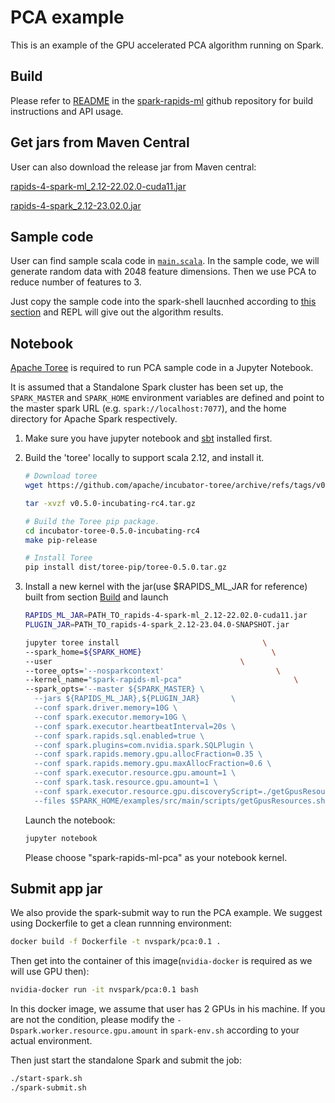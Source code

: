 # PCA example

This is an example of the GPU accelerated PCA algorithm running on Spark.

## Build

Please refer to [README](https://github.com/NVIDIA/spark-rapids-ml#readme) in the [spark-rapids-ml](https://github.com/NVIDIA/spark-rapids-ml) github repository for build instructions and API usage.

## Get jars from Maven Central

User can also download the release jar from Maven central:

[rapids-4-spark-ml_2.12-22.02.0-cuda11.jar](https://repo1.maven.org/maven2/com/nvidia/rapids-4-spark-ml_2.12/22.02.0/rapids-4-spark-ml_2.12-22.02.0-cuda11.jar)

[rapids-4-spark_2.12-23.02.0.jar](https://repo1.maven.org/maven2/com/nvidia/rapids-4-spark_2.12/23.02.0/rapids-4-spark_2.12-23.02.0.jar)


## Sample code

User can find sample scala code in [`main.scala`](main.scala). In the sample code, we will generate random data with 2048 feature dimensions. Then we use PCA to reduce number of features to 3.

Just copy the sample code into the spark-shell laucnhed according to [this section](https://github.com/NVIDIA/spark-rapids-ml#how-to-use) and REPL will give out the algorithm results.

## Notebook

[Apache Toree](https://toree.apache.org/) is required to run PCA sample code in a Jupyter Notebook. 

It is assumed that a Standalone Spark cluster has been set up, the `SPARK_MASTER` and `SPARK_HOME` environment variables are defined and point to the master spark URL (e.g. `spark://localhost:7077`), and the home directory for Apache Spark respectively.

1. Make sure you have jupyter notebook and [sbt](https://www.scala-sbt.org/1.x/docs/Installing-sbt-on-Linux.html) installed first.
2. Build the 'toree' locally to support scala 2.12, and install it.

    ``` bash
    # Download toree
    wget https://github.com/apache/incubator-toree/archive/refs/tags/v0.5.0-incubating-rc4.tar.gz

    tar -xvzf v0.5.0-incubating-rc4.tar.gz

    # Build the Toree pip package.
    cd incubator-toree-0.5.0-incubating-rc4
    make pip-release

    # Install Toree
    pip install dist/toree-pip/toree-0.5.0.tar.gz
    ```

3. Install a new kernel with the jar(use $RAPIDS_ML_JAR for reference) built from section [Build](#build) and launch

    ``` bash
    RAPIDS_ML_JAR=PATH_TO_rapids-4-spark-ml_2.12-22.02.0-cuda11.jar
    PLUGIN_JAR=PATH_TO_rapids-4-spark_2.12-23.04.0-SNAPSHOT.jar

    jupyter toree install                                \
    --spark_home=${SPARK_HOME}                             \
    --user                                          \
    --toree_opts='--nosparkcontext'                         \
    --kernel_name="spark-rapids-ml-pca"                         \
    --spark_opts='--master ${SPARK_MASTER} \
      --jars ${RAPIDS_ML_JAR},${PLUGIN_JAR}       \
      --conf spark.driver.memory=10G \
      --conf spark.executor.memory=10G \
      --conf spark.executor.heartbeatInterval=20s \
      --conf spark.rapids.sql.enabled=true \
      --conf spark.plugins=com.nvidia.spark.SQLPlugin \
      --conf spark.rapids.memory.gpu.allocFraction=0.35 \
      --conf spark.rapids.memory.gpu.maxAllocFraction=0.6 \
      --conf spark.executor.resource.gpu.amount=1 \
      --conf spark.task.resource.gpu.amount=1 \
      --conf spark.executor.resource.gpu.discoveryScript=./getGpusResources.sh \
      --files $SPARK_HOME/examples/src/main/scripts/getGpusResources.sh'
    ```

    Launch the notebook:

    ``` bash
    jupyter notebook
    ```

    Please choose "spark-rapids-ml-pca" as your notebook kernel.



## Submit app jar

We also provide the spark-submit way to run the PCA example. We suggest using Dockerfile to get a clean runnning environment:

```bash
docker build -f Dockerfile -t nvspark/pca:0.1 .
```
Then get into the container of this image(`nvidia-docker` is required as we will use GPU then):
```bash
nvidia-docker run -it nvspark/pca:0.1 bash
```

In this docker image, we assume that user has 2 GPUs in his machine. If you are not the condition, please modify the `-Dspark.worker.resource.gpu.amount` in `spark-env.sh` according to your actual environment.

Then just start the standalone Spark and submit the job:
``` bash
./start-spark.sh
./spark-submit.sh
```
